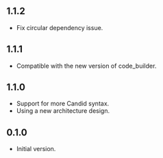 ## 1.1.2

- Fix circular dependency issue.

## 1.1.1

- Compatible with the new version of code_builder.

## 1.1.0
 
- Support for more Candid syntax.
- Using a new architecture design.

## 0.1.0

- Initial version.
